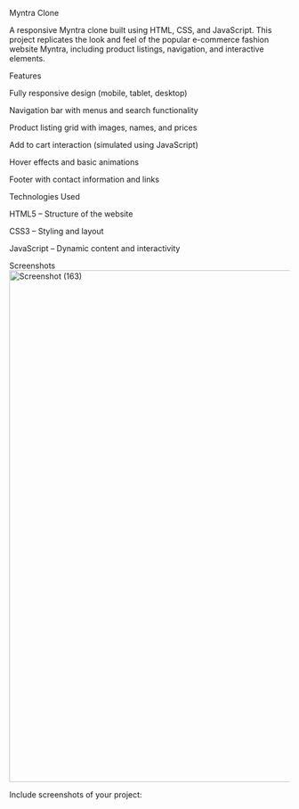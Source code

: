 Myntra Clone

A responsive Myntra clone built using HTML, CSS, and JavaScript. This project replicates the look and feel of the popular e-commerce fashion website Myntra, including product listings, navigation, and interactive elements.

Features

Fully responsive design (mobile, tablet, desktop)

Navigation bar with menus and search functionality

Product listing grid with images, names, and prices

Add to cart interaction (simulated using JavaScript)

Hover effects and basic animations

Footer with contact information and links

Technologies Used

HTML5 – Structure of the website

CSS3 – Styling and layout

JavaScript – Dynamic content and interactivity

Screenshots
<img width="1825" height="919" alt="Screenshot (163)" src="https://github.com/user-attachments/assets/1c0e7a6b-e3c2-4527-a8e7-cb4b735eb551" />



Include screenshots of your project:

